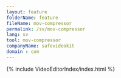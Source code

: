 ```yaml
---
layout: feature
folderName: feature
fileName: mov-compressor
permalink: /sv/mov-compressor
lang: sv
tool: mov-compressor
companyName: safevideokit
domain : com
---
```


{% include VideoEditorIndex/index.html %}

   